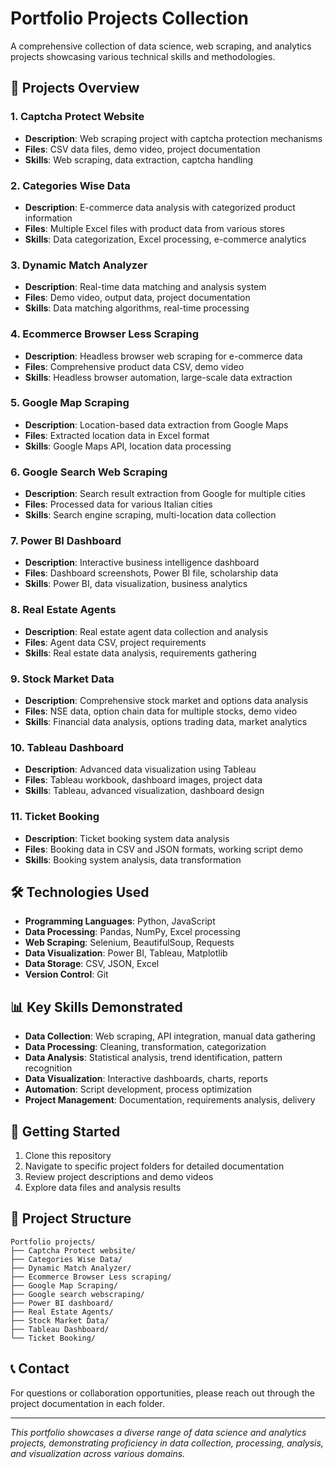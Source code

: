 # Portfolio Projects Collection

A comprehensive collection of data science, web scraping, and analytics projects showcasing various technical skills and methodologies.

## 📁 Projects Overview

### 1. **Captcha Protect Website**
- **Description**: Web scraping project with captcha protection mechanisms
- **Files**: CSV data files, demo video, project documentation
- **Skills**: Web scraping, data extraction, captcha handling

### 2. **Categories Wise Data**
- **Description**: E-commerce data analysis with categorized product information
- **Files**: Multiple Excel files with product data from various stores
- **Skills**: Data categorization, Excel processing, e-commerce analytics

### 3. **Dynamic Match Analyzer**
- **Description**: Real-time data matching and analysis system
- **Files**: Demo video, output data, project documentation
- **Skills**: Data matching algorithms, real-time processing

### 4. **Ecommerce Browser Less Scraping**
- **Description**: Headless browser web scraping for e-commerce data
- **Files**: Comprehensive product data CSV, demo video
- **Skills**: Headless browser automation, large-scale data extraction

### 5. **Google Map Scraping**
- **Description**: Location-based data extraction from Google Maps
- **Files**: Extracted location data in Excel format
- **Skills**: Google Maps API, location data processing

### 6. **Google Search Web Scraping**
- **Description**: Search result extraction from Google for multiple cities
- **Files**: Processed data for various Italian cities
- **Skills**: Search engine scraping, multi-location data collection

### 7. **Power BI Dashboard**
- **Description**: Interactive business intelligence dashboard
- **Files**: Dashboard screenshots, Power BI file, scholarship data
- **Skills**: Power BI, data visualization, business analytics

### 8. **Real Estate Agents**
- **Description**: Real estate agent data collection and analysis
- **Files**: Agent data CSV, project requirements
- **Skills**: Real estate data analysis, requirements gathering

### 9. **Stock Market Data**
- **Description**: Comprehensive stock market and options data analysis
- **Files**: NSE data, option chain data for multiple stocks, demo video
- **Skills**: Financial data analysis, options trading data, market analytics

### 10. **Tableau Dashboard**
- **Description**: Advanced data visualization using Tableau
- **Files**: Tableau workbook, dashboard images, project data
- **Skills**: Tableau, advanced visualization, dashboard design

### 11. **Ticket Booking**
- **Description**: Ticket booking system data analysis
- **Files**: Booking data in CSV and JSON formats, working script demo
- **Skills**: Booking system analysis, data transformation

## 🛠️ Technologies Used

- **Programming Languages**: Python, JavaScript
- **Data Processing**: Pandas, NumPy, Excel processing
- **Web Scraping**: Selenium, BeautifulSoup, Requests
- **Data Visualization**: Power BI, Tableau, Matplotlib
- **Data Storage**: CSV, JSON, Excel
- **Version Control**: Git

## 📊 Key Skills Demonstrated

- **Data Collection**: Web scraping, API integration, manual data gathering
- **Data Processing**: Cleaning, transformation, categorization
- **Data Analysis**: Statistical analysis, trend identification, pattern recognition
- **Data Visualization**: Interactive dashboards, charts, reports
- **Automation**: Script development, process optimization
- **Project Management**: Documentation, requirements analysis, delivery

## 🚀 Getting Started

1. Clone this repository
2. Navigate to specific project folders for detailed documentation
3. Review project descriptions and demo videos
4. Explore data files and analysis results

## 📝 Project Structure

```
Portfolio projects/
├── Captcha Protect website/
├── Categories Wise Data/
├── Dynamic Match Analyzer/
├── Ecommerce Browser Less scraping/
├── Google Map Scraping/
├── Google search webscraping/
├── Power BI dashboard/
├── Real Estate Agents/
├── Stock Market Data/
├── Tableau Dashboard/
└── Ticket Booking/
```

## 📞 Contact

For questions or collaboration opportunities, please reach out through the project documentation in each folder.

---

*This portfolio showcases a diverse range of data science and analytics projects, demonstrating proficiency in data collection, processing, analysis, and visualization across various domains.* 